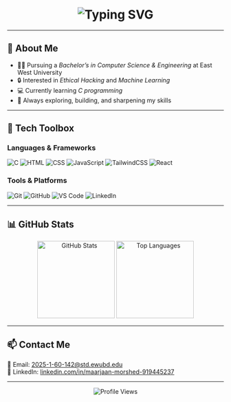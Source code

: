<h1 align="center">
  <img src="https://readme-typing-svg.demolab.com?font=Fira+Code&weight=600&size=30&duration=3000&pause=1000&color=FF474C&center=true&vCenter=true&width=435&lines=Hi+I'm+Mehrab+Morshed+Marjan!;Welcome+to+my+GitHub+Profile!+❤" alt="Typing SVG" />
</h1>

---

## 🚀 About Me

- 👨‍🎓 Pursuing a *Bachelor’s in Computer Science & Engineering* at East West University  
- 🔒 Interested in *Ethical Hacking* and *Machine Learning*  
- 💻 Currently learning *C programming*  
- 🌱 Always exploring, building, and sharpening my skills  

---

## 🧰 Tech Toolbox

### Languages & Frameworks  
![C](https://img.shields.io/badge/C-00599C?style=for-the-badge&logo=c&logoColor=white)
![HTML](https://img.shields.io/badge/HTML-E34F26?style=for-the-badge&logo=html5&logoColor=white)
![CSS](https://img.shields.io/badge/CSS-1572B6?style=for-the-badge&logo=css3&logoColor=white)
![JavaScript](https://img.shields.io/badge/JavaScript-F7DF1E?style=for-the-badge&logo=javascript&logoColor=black)
![TailwindCSS](https://img.shields.io/badge/TailwindCSS-06B6D4?style=for-the-badge&logo=tailwind-css&logoColor=white)
![React](https://img.shields.io/badge/React-20232A?style=for-the-badge&logo=react&logoColor=61DAFB)

### Tools & Platforms  
![Git](https://img.shields.io/badge/Git-F05032?style=for-the-badge&logo=git&logoColor=white)
![GitHub](https://img.shields.io/badge/GitHub-181717?style=for-the-badge&logo=github&logoColor=white)
![VS Code](https://img.shields.io/badge/VS%20Code-007ACC?style=for-the-badge&logo=visual-studio-code&logoColor=white)
![LinkedIn](https://img.shields.io/badge/LinkedIn-0A66C2?style=for-the-badge&logo=linkedin&logoColor=white)

---

## 📊 GitHub Stats

<p align="center">
  <img src="https://github-readme-stats.vercel.app/api?username=Taskintamim&show_icons=true&theme=radical" alt="GitHub Stats" height="180"/>
  <img src="https://github-readme-stats.vercel.app/api/top-langs/?username=Taskintamim&layout=compact&theme=radical" alt="Top Languages" height="180"/>
</p>

---

## 📫 Contact Me  
📧 Email: [2025-1-60-142@std.ewubd.edu](mailto:2025-1-60-142@std.ewubd.edu)  
🔗 LinkedIn: [linkedin.com/in/maarjaan-morshed-919445237](https://www.linkedin.com/in/maarjaan-morshed-919445237/)

---

<p align="center">
  <img src="https://komarev.com/ghpvc/?username=Taskintamim&style=for-the-badge&color=blueviolet" alt="Profile Views" />
</p>
